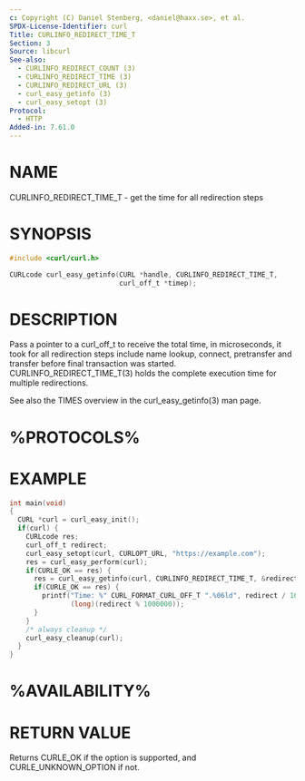 ```yaml
---
c: Copyright (C) Daniel Stenberg, <daniel@haxx.se>, et al.
SPDX-License-Identifier: curl
Title: CURLINFO_REDIRECT_TIME_T
Section: 3
Source: libcurl
See-also:
  - CURLINFO_REDIRECT_COUNT (3)
  - CURLINFO_REDIRECT_TIME (3)
  - CURLINFO_REDIRECT_URL (3)
  - curl_easy_getinfo (3)
  - curl_easy_setopt (3)
Protocol:
  - HTTP
Added-in: 7.61.0
---
```


# NAME

CURLINFO_REDIRECT_TIME_T - get the time for all redirection steps

# SYNOPSIS

~~~c
#include <curl/curl.h>

CURLcode curl_easy_getinfo(CURL *handle, CURLINFO_REDIRECT_TIME_T,
                           curl_off_t *timep);
~~~

# DESCRIPTION

Pass a pointer to a curl_off_t to receive the total time, in microseconds, it
took for all redirection steps include name lookup, connect, pretransfer and
transfer before final transaction was started.
CURLINFO_REDIRECT_TIME_T(3) holds the complete execution time for
multiple redirections.

See also the TIMES overview in the curl_easy_getinfo(3) man page.

# %PROTOCOLS%

# EXAMPLE

~~~c
int main(void)
{
  CURL *curl = curl_easy_init();
  if(curl) {
    CURLcode res;
    curl_off_t redirect;
    curl_easy_setopt(curl, CURLOPT_URL, "https://example.com");
    res = curl_easy_perform(curl);
    if(CURLE_OK == res) {
      res = curl_easy_getinfo(curl, CURLINFO_REDIRECT_TIME_T, &redirect);
      if(CURLE_OK == res) {
        printf("Time: %" CURL_FORMAT_CURL_OFF_T ".%06ld", redirect / 1000000,
               (long)(redirect % 1000000));
      }
    }
    /* always cleanup */
    curl_easy_cleanup(curl);
  }
}
~~~

# %AVAILABILITY%

# RETURN VALUE

Returns CURLE_OK if the option is supported, and CURLE_UNKNOWN_OPTION if not.
